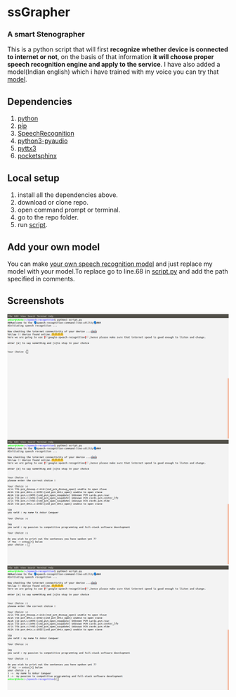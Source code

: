 # ssGrapher
### A smart Stenographer

This is a python script that will first **recognize whether device is connected to internet or not**, on the basis of that information **it will choose proper speech recognition engine and apply to the service**. I have also added a model(Indian english) which i have trained with my voice you can try that [model](https://github.com/RGang19/Speech_Recognization/tree/master/en-in).

## Dependencies

1. [python](https://www.python.org/downloads/)
2. [pip](https://pip.pypa.io/en/stable/installing/)
3. [SpeechRecognition](https://pypi.org/project/SpeechRecognition/)
4. [python3-pyaudio](https://pypi.org/project/PyAudio/)
5. [pyttx3](https://pypi.org/project/pyttsx3/)
6. [pocketsphinx](https://pypi.org/project/pocketsphinx/)

## Local setup

1. install all the dependencies above.
2. download or clone repo.
3. open command prompt or terminal.
4. go to the repo folder.
3. run [script](https://github.com/RGang19/Speech_Recognization/blob/master/script.py).

## Add your own model

You can make [your own speech recognition model](https://cmusphinx.github.io/wiki/tutorialadapt/) and just replace my model with your model.To replace go to line.68 in [script.py](https://github.com/RGang19/Speech_Recognization/blob/master/script.py) and add the path specified in comments.

## Screenshots

![scrnshot1](https://github.com/RGang19/Speech_Recognization/blob/master/screenshots/Screenshot%20from%202020-05-24%2011-26-00.png)
![scrnshot2](https://github.com/RGang19/Speech_Recognization/blob/master/screenshots/Screenshot%20from%202020-05-24%2011-27-24.png)
![scrnshot3](https://github.com/RGang19/Speech_Recognization/blob/master/screenshots/Screenshot%20from%202020-05-24%2011-27-35.png)
